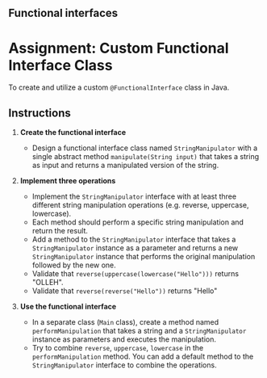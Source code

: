 ## Functional interfaces

# Assignment: Custom Functional Interface Class

To create and utilize a custom `@FunctionalInterface` class in Java.

## Instructions

1. **Create the functional interface**
    - Design a functional interface class named `StringManipulator` with a single abstract
      method `manipulate(String input)` that takes a string as input and returns a manipulated version of the string.

2. **Implement three operations**
    - Implement the `StringManipulator` interface with at least three different string manipulation operations (e.g. reverse, uppercase, lowercase).
    - Each method should perform a specific string manipulation and return the result.
    - Add a method to the `StringManipulator` interface that takes a `StringManipulator` instance as a parameter and
      returns a new `StringManipulator` instance that performs the original manipulation followed by the new one.
    - Validate that `reverse(uppercase(lowercase("Hello")))` returns "OLLEH".
    - Validate that `reverse(reverse("Hello"))` returns "Hello"

3. **Use the functional interface**
    - In a separate class (`Main` class), create a method named `performManipulation` that takes a string and
      a `StringManipulator` instance as parameters and executes the manipulation.
    - Try to combine `reverse`, `uppercase`, `lowercase` in the
      `performManipulation` method. You can add a default method to the `StringManipulator` interface to combine the
      operations.
